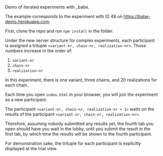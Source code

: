 Demo of iterated experiments with \_babe.

The example corresponds to the experiment with ID 48 on https://babe-demo.herokuapp.com

First, clone the repo and run `npm install` in the folder.

Under the new server structure for complex experiments, each participant is assigned a trituple `<variant-nr, chain-nr, realization-nr>`. Those numbers increase in the order of:

1. `variant-nr`
2. `chain-nr`
3. `realization-nr`

In this experiment, there is one variant, three chains, and 20 realizations for each chain.

Each time you open `index.html` in your browser, you will join the experiment as a new participant.

The participant `<variant-nr, chain-nr, realization-nr + 1>` waits on the results of the participant `<variant-nr, chain-nr, realization-nr>`.

Therefore, assuming nobody submitted any results yet, the fourth tab you open should have you wait in the lobby, until you submit the result in the first tab, by which time the results will be shown to the fourth participant.

For demonstration sake, the trituple for each participant is explicitly displayed at the trial view.
